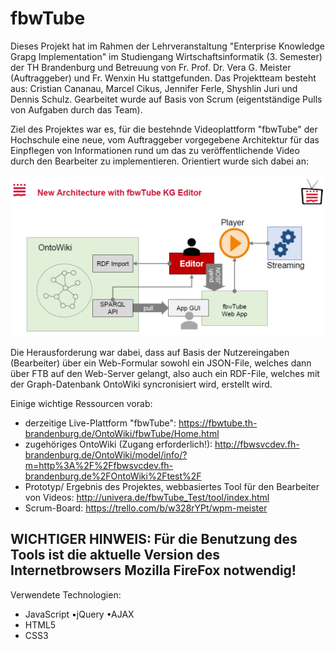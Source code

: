 # fbwTube

Dieses Projekt hat im Rahmen der Lehrveranstaltung "Enterprise Knowledge Grapg Implementation" im Studiengang Wirtschaftsinformatik (3. Semester) der TH Brandenburg und Betreuung von Fr. Prof. Dr. Vera G. Meister (Auftraggeber) und Fr. Wenxin Hu stattgefunden. Das Projektteam besteht aus: Cristian Cananau, Marcel Cikus, Jennifer Ferle, Shyshlin Juri und Dennis Schulz. Gearbeitet wurde auf Basis von Scrum (eigentständige Pulls von Aufgaben durch das Team).

Ziel des Projektes war es, für die bestehnde Videoplattform "fbwTube" der Hochschule eine neue, vom Auftraggeber vorgegebene Architektur für das Einpflegen von Informationen rund um das zu veröffentlichende Video durch den Bearbeiter zu implementieren. Orientiert wurde sich dabei an: 

![Alt text](/Architektur.PNG?raw=true "Architektur")


Die Herausforderung war dabei, dass auf Basis der Nutzereingaben (Bearbeiter) über ein Web-Formular sowohl ein JSON-File, welches dann über FTB auf den Web-Server gelangt, also auch ein RDF-File, welches mit der Graph-Datenbank OntoWiki syncronisiert wird, erstellt wird. 

Einige wichtige Ressourcen vorab:
- derzeitige Live-Plattform "fbwTube": https://fbwtube.th-brandenburg.de/OntoWiki/fbwTube/Home.html
- zugehöriges OntoWiki (Zugang erforderlich!): http://fbwsvcdev.fh-brandenburg.de/OntoWiki/model/info/?m=http%3A%2F%2Ffbwsvcdev.fh-brandenburg.de%2FOntoWiki%2Ftest%2F
- Prototyp/ Ergebnis des Projektes, webbasiertes Tool für den Bearbeiter von Videos: http://univera.de/fbwTube_Test/tool/index.html
- Scrum-Board: https://trello.com/b/w328rYPt/wpm-meister

## WICHTIGER HINWEIS: Für die Benutzung des Tools ist die aktuelle Version des Internetbrowsers Mozilla FireFox notwendig!

Verwendete Technologien:
- JavaScript
       •jQuery
       •AJAX
- HTML5
- CSS3



